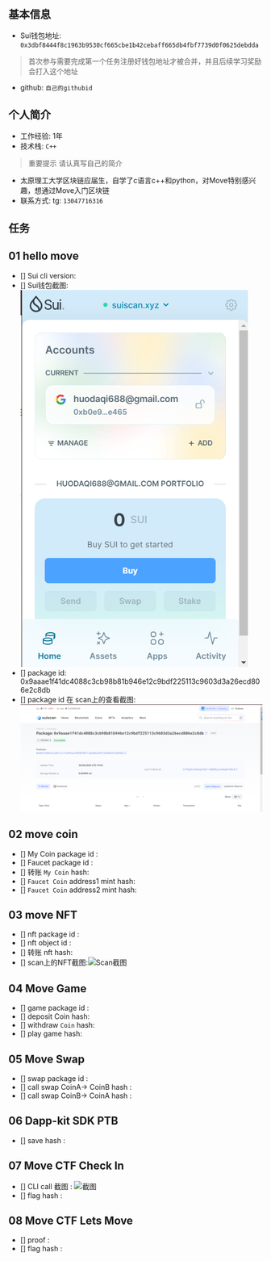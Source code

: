 ## 基本信息
- Sui钱包地址: `0x3dbf8444f8c1963b9530cf665cbe1b42cebaff665db4fbf7739d0f0625debdda`
> 首次参与需要完成第一个任务注册好钱包地址才被合并，并且后续学习奖励会打入这个地址
- github: `自己的githubid`

## 个人简介
- 工作经验: 1年
- 技术栈:  `C++`
> 重要提示 请认真写自己的简介
- 太原理工大学区块链应届生，自学了c语言c++和python，对Move特别感兴趣，想通过Move入门区块链
- 联系方式: tg: `13047716316` 

## 任务

##   01 hello move  
- [] Sui cli version:
- [] Sui钱包截图: ![Sui钱包截图](./images/task1_suiWallet.png)
- [] package id: 0x9aaae1f41dc4088c3cb98b81b946e12c9bdf225113c9603d3a26ecd806e2c8db
- [] package id 在 scan上的查看截图:![Scan截图](./images/task1_packid.png)

##   02 move coin
- [] My Coin package id : 
- [] Faucet package id : 
- [] 转账 `My Coin` hash:
- [] `Faucet Coin` address1 mint hash:
- [] `Faucet Coin` address2 mint hash:

##   03 move NFT
- [] nft package id :
- [] nft object id : 
- [] 转账 nft  hash:
- [] scan上的NFT截图:![Scan截图](./images/你的图片地址)

##   04 Move Game
- [] game package id :
- [] deposit Coin hash:
- [] withdraw `Coin` hash:
- [] play game hash:

##   05 Move Swap
- [] swap package id :
- [] call swap CoinA-> CoinB  hash :
- [] call swap CoinB-> CoinA  hash :

##   06 Dapp-kit SDK PTB
- [] save hash :

##   07 Move CTF Check In
- [] CLI call 截图 : ![截图](./images/你的图片地址)
- [] flag hash :

##   08 Move CTF Lets Move
- [] proof : 
- [] flag hash :

